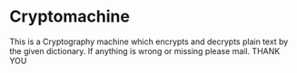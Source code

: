 # Cryptomachine
This is a Cryptography machine which encrypts and decrypts plain text by the given dictionary. 
If anything is wrong or missing please mail. 
THANK YOU
